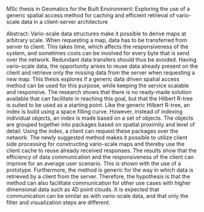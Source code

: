 MSc thesis in Geomatics for the Built Environment: Exploring the use of a generic spatial access method for caching and efficient retrieval of vario-scale data in a client-server architecture

Abstract:
Vario-scale data structures make it possible to derive maps at arbitrary scale. When requesting a map, data has to be transferred from server to client. This takes time, which affects the responsiveness of the system, and sometimes costs can be involved for every byte that is send over the network. Redundant data transfers should thus be avoided. Having vario-scale data, the opportunity arises to reuse data already present on the client and retrieve only the missing data from the server when requesting a new map. This thesis explores if a generic data driven spatial access method can be used for this purpose, while keeping the service scalable and responsive. The research shows that there is no ready-made solution available that can facilitate in reaching this goal, but that the Hilbert R-tree is suited to be used as a starting point. Like the generic Hilbert R-tree, an index is build using a space filling curve. However, instead of indexing individual objects, an index is made based on a set of objects. The objects are grouped together into packages based on spatial proximity and level of detail. Using the index, a client can request these packages over the network. The newly suggested method makes it possible to utilize client side processing for constructing vario-scale maps and thereby use the client cache to reuse already received responses. The results show that the efficiency of data communication and the responsiveness of the client can improve for an average user scenario. This is shown with the use of a prototype. Furthermore, the method is generic for the way in which data is retrieved by a client from the server. Therefore, the hypothesis is that the method can also facilitate communication for other use cases with higher dimensional data such as 4D point clouds. It is expected that communication can be similar as with vario-scale data, and that only the filter and visualization steps are different.
